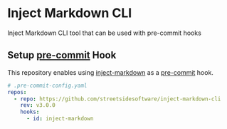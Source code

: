 # Inject Markdown CLI

Inject Markdown CLI tool that can be used with pre-commit hooks

## Setup [pre-commit](https://pre-commit.com) Hook

This repository enables using [inject-markdown](https://github.com/streetsidesoftware/inject-markdown) as a [pre-commit](https://pre-commit.com) hook.

<!-- x-release-please-start-version -->

```yaml
# .pre-commit-config.yaml
repos:
  - repo: https://github.com/streetsidesoftware/inject-markdown-cli
    rev: v3.0.0
    hooks:
      - id: inject-markdown
```

<!-- x-release-please-end -->

